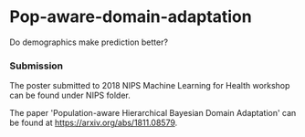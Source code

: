 # Pop-aware-domain-adaptation
Do demographics make prediction better?

### Submission
The poster submitted to 2018 NIPS Machine Learning for Health workshop can be found under NIPS folder.

The paper 'Population-aware Hierarchical Bayesian Domain Adaptation' can be found at <https://arxiv.org/abs/1811.08579>.
